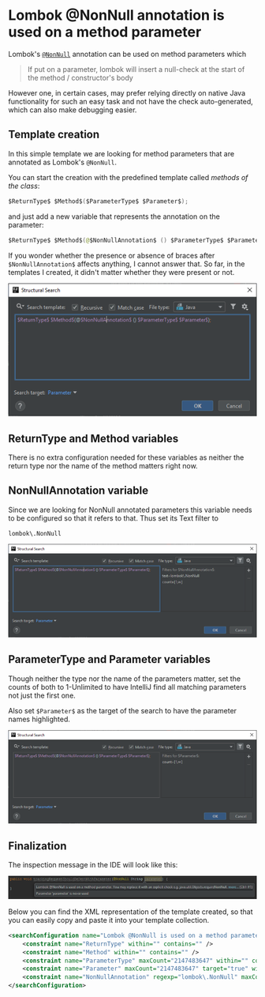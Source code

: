 # Lombok @NonNull annotation is used on a method parameter
Lombok's [`@NonNull`](https://projectlombok.org/features/NonNull) annotation can be used on method parameters which

> If put on a parameter, lombok will insert a null-check at the start of the method / constructor's body

However one, in certain cases, may prefer relying directly on native Java functionality for such an easy task and not have the check auto-generated, which can also make debugging easier.

## Template creation
In this simple template we are looking for method parameters that are annotated as Lombok's `@NonNull`.

You can start the creation with the predefined template called *methods of the class*:

```java
$ReturnType$ $Method$($ParameterType$ $Parameter$);
```

and just add a new variable that represents the annotation on the parameter:

```java
$ReturnType$ $Method$(@$NonNullAnnotation$ () $ParameterType$ $Parameter$);
```

If you wonder whether the presence or absence of braces after `$NonNullAnnotation$` affects anything, I cannot answer that. So far, in the templates I created, it
didn't matter whether they were present or not.

![editor](images/23-Lombok-NonNull-annotation-is-used-on-a-method-parameter_Editor.PNG)

## ReturnType and Method variables
There is no extra configuration needed for these variables as neither the return type nor the name of the method matters right now.

## NonNullAnnotation variable
Since we are looking for NonNull annotated parameters this variable needs to be configured so that it refers to that. Thus set its Text filter to

```
lombok\.NonNull
```

![nonnullannotation](images/23-Lombok-NonNull-annotation-is-used-on-a-method-parameter_NonNullAnnotation.PNG)

## ParameterType and Parameter variables
Though neither the type nor the name of the parameters matter, set the counts of both to 1-Unlimited to have IntelliJ find all matching parameters not just the first one.

Also set `$Parameter$` as the target of the search to have the parameter names highlighted.

![parameter](images/23-Lombok-NonNull-annotation-is-used-on-a-method-parameter_Parameter.PNG)

## Finalization
The inspection message in the IDE will look like this:

![highlight](images/23-Lombok-NonNull-annotation-is-used-on-a-method-parameter_Highlight.PNG)

Below you can find the XML representation of the template created, so that you can easily copy and paste it into your template collection.

```xml
<searchConfiguration name="Lombok @NonNull is used on a method parameter. You may replace it with an explicit check e.g. java.util.Objects.requireNonNull." text="$ReturnType$ $Method$(@$NonNullAnnotation$ () $ParameterType$ $Parameter$);" recursive="false" caseInsensitive="true" type="JAVA">
    <constraint name="ReturnType" within="" contains="" />
    <constraint name="Method" within="" contains="" />
    <constraint name="ParameterType" maxCount="2147483647" within="" contains="" />
    <constraint name="Parameter" maxCount="2147483647" target="true" within="" contains="" />
    <constraint name="NonNullAnnotation" regexp="lombok\.NonNull" maxCount="2147483647" within="" contains="" />
</searchConfiguration>
```
